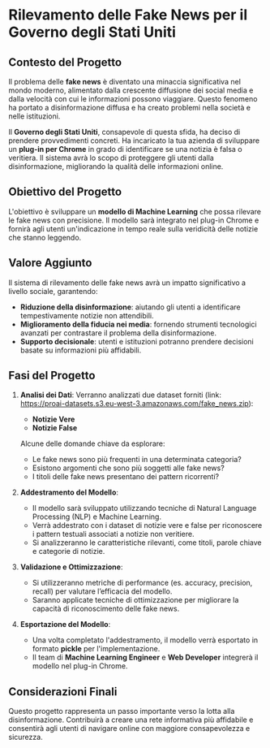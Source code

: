 #  Rilevamento delle Fake News per il Governo degli Stati Uniti

## Contesto del Progetto

Il problema delle **fake news** è diventato una minaccia significativa nel mondo moderno, alimentato dalla crescente diffusione dei social media e dalla velocità con cui le informazioni possono viaggiare. Questo fenomeno ha portato a disinformazione diffusa e ha creato problemi nella società e nelle istituzioni.

Il **Governo degli Stati Uniti**, consapevole di questa sfida, ha deciso di prendere provvedimenti concreti. Ha incaricato la tua azienda di sviluppare un **plug-in per Chrome** in grado di identificare se una notizia è falsa o veritiera. Il sistema avrà lo scopo di proteggere gli utenti dalla disinformazione, migliorando la qualità delle informazioni online.

## Obiettivo del Progetto

L'obiettivo è sviluppare un **modello di Machine Learning** che possa rilevare le fake news con precisione. Il modello sarà integrato nel plug-in Chrome e fornirà agli utenti un'indicazione in tempo reale sulla veridicità delle notizie che stanno leggendo.

## Valore Aggiunto

Il sistema di rilevamento delle fake news avrà un impatto significativo a livello sociale, garantendo:
- **Riduzione della disinformazione**: aiutando gli utenti a identificare tempestivamente notizie non attendibili.
- **Miglioramento della fiducia nei media**: fornendo strumenti tecnologici avanzati per contrastare il problema della disinformazione.
- **Supporto decisionale**: utenti e istituzioni potranno prendere decisioni basate su informazioni più affidabili.

## Fasi del Progetto

1. **Analisi dei Dati**: 
   Verranno analizzati due dataset forniti (link: https://proai-datasets.s3.eu-west-3.amazonaws.com/fake_news.zip):
   - **Notizie Vere**
   - **Notizie False**

   Alcune delle domande chiave da esplorare:
   - Le fake news sono più frequenti in una determinata categoria?
   - Esistono argomenti che sono più soggetti alle fake news?
   - I titoli delle fake news presentano dei pattern ricorrenti?

2. **Addestramento del Modello**:
   - Il modello sarà sviluppato utilizzando tecniche di Natural Language Processing (NLP) e Machine Learning.
   - Verrà addestrato con i dataset di notizie vere e false per riconoscere i pattern testuali associati a notizie non veritiere.
   - Si analizzeranno le caratteristiche rilevanti, come titoli, parole chiave e categorie di notizie.

3. **Validazione e Ottimizzazione**:
   - Si utilizzeranno metriche di performance (es. accuracy, precision, recall) per valutare l’efficacia del modello.
   - Saranno applicate tecniche di ottimizzazione per migliorare la capacità di riconoscimento delle fake news.

4. **Esportazione del Modello**:
   - Una volta completato l'addestramento, il modello verrà esportato in formato **pickle** per l'implementazione.
   - Il team di **Machine Learning Engineer** e **Web Developer** integrerà il modello nel plug-in Chrome.


## Considerazioni Finali

Questo progetto rappresenta un passo importante verso la lotta alla disinformazione. Contribuirà a creare una rete informativa più affidabile e consentirà agli utenti di navigare online con maggiore consapevolezza e sicurezza.
